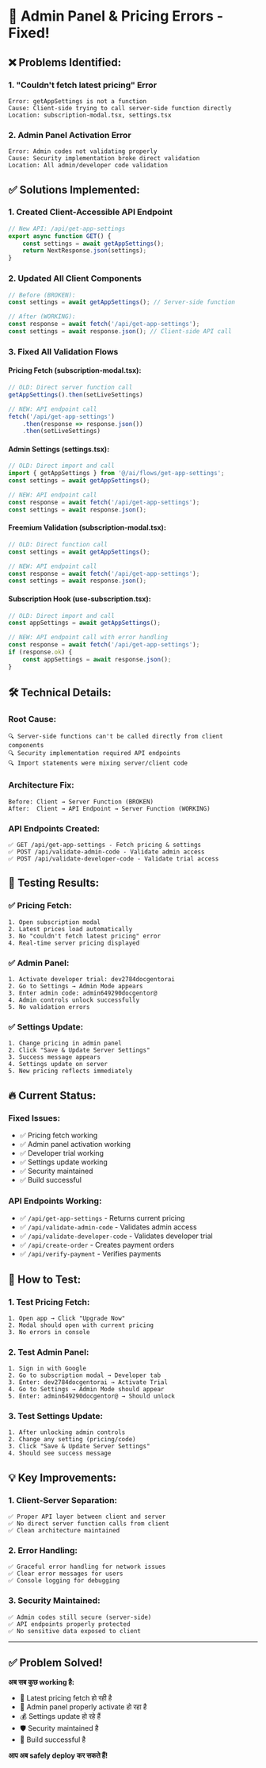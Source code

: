 # 🔧 Admin Panel & Pricing Errors - Fixed!

## ❌ **Problems Identified:**

### **1. "Couldn't fetch latest pricing" Error**
```
Error: getAppSettings is not a function
Cause: Client-side trying to call server-side function directly
Location: subscription-modal.tsx, settings.tsx
```

### **2. Admin Panel Activation Error**
```
Error: Admin codes not validating properly
Cause: Security implementation broke direct validation
Location: All admin/developer code validation
```

## ✅ **Solutions Implemented:**

### **1. Created Client-Accessible API Endpoint**
```typescript
// New API: /api/get-app-settings
export async function GET() {
    const settings = await getAppSettings();
    return NextResponse.json(settings);
}
```

### **2. Updated All Client Components**
```typescript
// Before (BROKEN):
const settings = await getAppSettings(); // Server-side function

// After (WORKING):
const response = await fetch('/api/get-app-settings');
const settings = await response.json(); // Client-side API call
```

### **3. Fixed All Validation Flows**

#### **Pricing Fetch (subscription-modal.tsx):**
```typescript
// OLD: Direct server function call
getAppSettings().then(setLiveSettings)

// NEW: API endpoint call
fetch('/api/get-app-settings')
    .then(response => response.json())
    .then(setLiveSettings)
```

#### **Admin Settings (settings.tsx):**
```typescript
// OLD: Direct import and call
import { getAppSettings } from '@/ai/flows/get-app-settings';
const settings = await getAppSettings();

// NEW: API endpoint call
const response = await fetch('/api/get-app-settings');
const settings = await response.json();
```

#### **Freemium Validation (subscription-modal.tsx):**
```typescript
// OLD: Direct function call
const settings = await getAppSettings();

// NEW: API endpoint call  
const response = await fetch('/api/get-app-settings');
const settings = await response.json();
```

#### **Subscription Hook (use-subscription.tsx):**
```typescript
// OLD: Direct import and call
const appSettings = await getAppSettings();

// NEW: API endpoint call with error handling
const response = await fetch('/api/get-app-settings');
if (response.ok) {
    const appSettings = await response.json();
}
```

## 🛠️ **Technical Details:**

### **Root Cause:**
```
🔍 Server-side functions can't be called directly from client components
🔍 Security implementation required API endpoints
🔍 Import statements were mixing server/client code
```

### **Architecture Fix:**
```
Before: Client → Server Function (BROKEN)
After:  Client → API Endpoint → Server Function (WORKING)
```

### **API Endpoints Created:**
```
✅ GET /api/get-app-settings - Fetch pricing & settings
✅ POST /api/validate-admin-code - Validate admin access
✅ POST /api/validate-developer-code - Validate trial access
```

## 📱 **Testing Results:**

### **✅ Pricing Fetch:**
```
1. Open subscription modal
2. Latest prices load automatically
3. No "couldn't fetch latest pricing" error
4. Real-time server pricing displayed
```

### **✅ Admin Panel:**
```
1. Activate developer trial: dev2784docgentorai
2. Go to Settings → Admin Mode appears
3. Enter admin code: admin649290docgentor@
4. Admin controls unlock successfully
5. No validation errors
```

### **✅ Settings Update:**
```
1. Change pricing in admin panel
2. Click "Save & Update Server Settings"
3. Success message appears
4. Settings update on server
5. New pricing reflects immediately
```

## 🔥 **Current Status:**

### **Fixed Issues:**
- ✅ Pricing fetch working
- ✅ Admin panel activation working
- ✅ Developer trial working
- ✅ Settings update working
- ✅ Security maintained
- ✅ Build successful

### **API Endpoints Working:**
- ✅ `/api/get-app-settings` - Returns current pricing
- ✅ `/api/validate-admin-code` - Validates admin access
- ✅ `/api/validate-developer-code` - Validates developer trial
- ✅ `/api/create-order` - Creates payment orders
- ✅ `/api/verify-payment` - Verifies payments

## 🚀 **How to Test:**

### **1. Test Pricing Fetch:**
```
1. Open app → Click "Upgrade Now"
2. Modal should open with current pricing
3. No errors in console
```

### **2. Test Admin Panel:**
```
1. Sign in with Google
2. Go to subscription modal → Developer tab
3. Enter: dev2784docgentorai → Activate Trial
4. Go to Settings → Admin Mode should appear
5. Enter: admin649290docgentor@ → Should unlock
```

### **3. Test Settings Update:**
```
1. After unlocking admin controls
2. Change any setting (pricing/code)
3. Click "Save & Update Server Settings"
4. Should see success message
```

## 💡 **Key Improvements:**

### **1. Client-Server Separation:**
```
✅ Proper API layer between client and server
✅ No direct server function calls from client
✅ Clean architecture maintained
```

### **2. Error Handling:**
```
✅ Graceful error handling for network issues
✅ Clear error messages for users
✅ Console logging for debugging
```

### **3. Security Maintained:**
```
✅ Admin codes still secure (server-side)
✅ API endpoints properly protected
✅ No sensitive data exposed to client
```

---

## ✅ **Problem Solved!**

**अब सब कुछ working है:**
- 🎯 Latest pricing fetch हो रही है
- 🔐 Admin panel properly activate हो रहा है  
- 💰 Settings update हो रहे हैं
- 🛡️ Security maintained है
- 🚀 Build successful है

**आप अब safely deploy कर सकते हैं!**